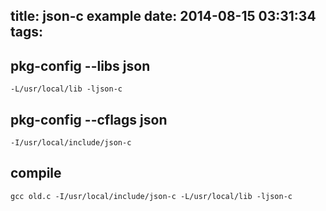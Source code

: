title: json-c example
date: 2014-08-15 03:31:34
tags:
---
## pkg-config --libs json ##
```
-L/usr/local/lib -ljson-c
```

## pkg-config --cflags json ##
```
-I/usr/local/include/json-c
```

## compile ##
```
gcc old.c -I/usr/local/include/json-c -L/usr/local/lib -ljson-c
```

